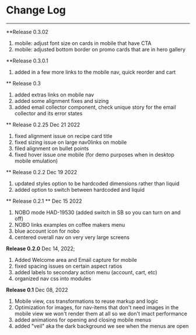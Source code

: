 # Change Log
** **

**Release 0.3.02
1. mobile: adjust font size on cards in mobile that have CTA
2. mobile: adjusted bottom border on promo cards that are in hero gallery

**Release 0.3.0.1
1. added in a few more links to the mobile nav, quick reorder and cart

** Release 0.3 
1. added extras links on mobile nav
2. added some alignment fixes and sizing
3. added email collector component, check unique story for the email collector and its error states


** Release 0.2.25 Dec 21 2022
1. fixed alignment issue on recipe card title
2. fixed sizing issue on large nav0links on mobile
3. filed alignment on bullet points
4. fixed hover issue one mobile (for demo purposes when in desktop mobile emulation)

** Release 0.2.2 Dec 19 2022
1. updated styles option to be hardcoded dimensions rather than liquid
2. added option to switch between hardcoded and liquid


** Release 0.2.1 ** Dec 15 2022
1. NOBO mode HAD-19530 (added switch in SB so you can turn on and off)
2. NOBO links examples on coffee makers menu
3. blue account icon for nobo
4. centered overall nav on very very large screens

**Release 0.2.0** Dec 14, 2022;
1. Added Welcome area and Email capture for mobile
2. fixed spacing issues on certain aspect ratios
3. added labels to secondary action menu (account, cart, etc)
4. organized nav css into modules

**Release 0.1** Dec 08, 2022
1. Mobile view, css transformations to reuse markup and logic
2. Optimization for images, for nav-items that don't need images in the mobile view we won't render them at all so  we don't imact performance
3. added animations for opening and closing mobile menus
4. added "veil" aka the dark background we see when the menus are open